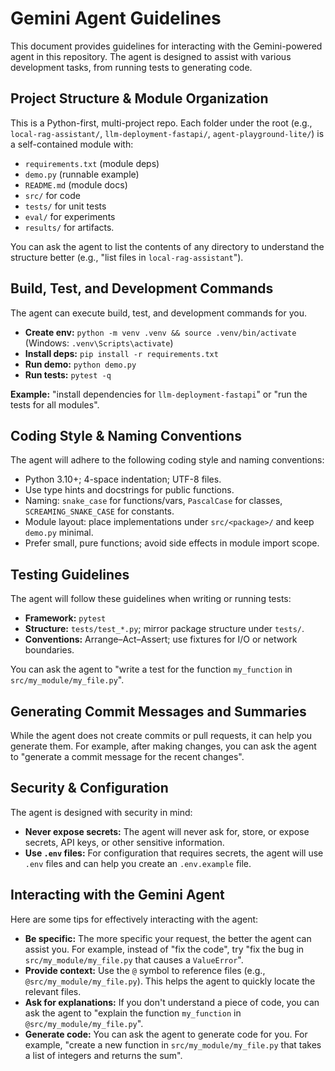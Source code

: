 # Gemini Agent Guidelines

This document provides guidelines for interacting with the Gemini-powered agent in this repository. The agent is designed to assist with various development tasks, from running tests to generating code.

## Project Structure & Module Organization

This is a Python-first, multi-project repo. Each folder under the root (e.g., `local-rag-assistant/`, `llm-deployment-fastapi/`, `agent-playground-lite/`) is a self-contained module with:

- `requirements.txt` (module deps)
- `demo.py` (runnable example)
- `README.md` (module docs)
- `src/` for code
- `tests/` for unit tests
- `eval/` for experiments
- `results/` for artifacts.

You can ask the agent to list the contents of any directory to understand the structure better (e.g., "list files in `local-rag-assistant`").

## Build, Test, and Development Commands

The agent can execute build, test, and development commands for you.

- **Create env:** `python -m venv .venv && source .venv/bin/activate` (Windows: `.venv\Scripts\activate`)
- **Install deps:** `pip install -r requirements.txt`
- **Run demo:** `python demo.py`
- **Run tests:** `pytest -q`

**Example:** "install dependencies for `llm-deployment-fastapi`" or "run the tests for all modules".

## Coding Style & Naming Conventions

The agent will adhere to the following coding style and naming conventions:

- Python 3.10+; 4-space indentation; UTF-8 files.
- Use type hints and docstrings for public functions.
- Naming: `snake_case` for functions/vars, `PascalCase` for classes, `SCREAMING_SNAKE_CASE` for constants.
- Module layout: place implementations under `src/<package>/` and keep `demo.py` minimal.
- Prefer small, pure functions; avoid side effects in module import scope.

## Testing Guidelines

The agent will follow these guidelines when writing or running tests:

- **Framework:** `pytest`
- **Structure:** `tests/test_*.py`; mirror package structure under `tests/`.
- **Conventions:** Arrange–Act–Assert; use fixtures for I/O or network boundaries.

You can ask the agent to "write a test for the function `my_function` in `src/my_module/my_file.py`".

## Generating Commit Messages and Summaries

While the agent does not create commits or pull requests, it can help you generate them. For example, after making changes, you can ask the agent to "generate a commit message for the recent changes".

## Security & Configuration

The agent is designed with security in mind:

- **Never expose secrets:** The agent will never ask for, store, or expose secrets, API keys, or other sensitive information.
- **Use `.env` files:** For configuration that requires secrets, the agent will use `.env` files and can help you create an `.env.example` file.

## Interacting with the Gemini Agent

Here are some tips for effectively interacting with the agent:

- **Be specific:** The more specific your request, the better the agent can assist you. For example, instead of "fix the code", try "fix the bug in `src/my_module/my_file.py` that causes a `ValueError`".
- **Provide context:** Use the `@` symbol to reference files (e.g., `@src/my_module/my_file.py`). This helps the agent to quickly locate the relevant files.
- **Ask for explanations:** If you don't understand a piece of code, you can ask the agent to "explain the function `my_function` in `@src/my_module/my_file.py`".
- **Generate code:** You can ask the agent to generate code for you. For example, "create a new function in `src/my_module/my_file.py` that takes a list of integers and returns the sum".

